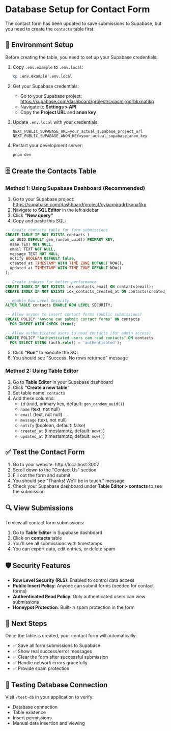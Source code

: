 # Database Setup for Contact Form

The contact form has been updated to save submissions to Supabase, but you need to create the `contacts` table first.

## 🔧 Environment Setup

Before creating the table, you need to set up your Supabase credentials:

1. Copy `.env.example` to `.env.local`:
   ```bash
   cp .env.example .env.local
   ```

2. Get your Supabase credentials:
   - Go to your Supabase project: https://supabase.com/dashboard/project/cyiacmjrqdrbkxnafikp
   - Navigate to **Settings > API**
   - Copy the **Project URL** and **anon key**

3. Update `.env.local` with your credentials:
   ```env
   NEXT_PUBLIC_SUPABASE_URL=your_actual_supabase_project_url
   NEXT_PUBLIC_SUPABASE_ANON_KEY=your_actual_supabase_anon_key
   ```

4. Restart your development server:
   ```bash
   pnpm dev
   ```

## 🗄️ Create the Contacts Table

### Method 1: Using Supabase Dashboard (Recommended)

1. Go to your Supabase project: https://supabase.com/dashboard/project/cyiacmjrqdrbkxnafikp
2. Navigate to **SQL Editor** in the left sidebar
3. Click **"New query"**
4. Copy and paste this SQL:

```sql
-- Create contacts table for form submissions
CREATE TABLE IF NOT EXISTS contacts (
  id UUID DEFAULT gen_random_uuid() PRIMARY KEY,
  name TEXT NOT NULL,
  email TEXT NOT NULL,
  message TEXT NOT NULL,
  notify BOOLEAN DEFAULT false,
  created_at TIMESTAMP WITH TIME ZONE DEFAULT NOW(),
  updated_at TIMESTAMP WITH TIME ZONE DEFAULT NOW()
);

-- Create indexes for better performance
CREATE INDEX IF NOT EXISTS idx_contacts_email ON contacts(email);
CREATE INDEX IF NOT EXISTS idx_contacts_created_at ON contacts(created_at DESC);

-- Enable Row Level Security
ALTER TABLE contacts ENABLE ROW LEVEL SECURITY;

-- Allow anyone to insert contact forms (public submissions)
CREATE POLICY "Anyone can submit contact forms" ON contacts
  FOR INSERT WITH CHECK (true);

-- Allow authenticated users to read contacts (for admin access)
CREATE POLICY "Authenticated users can read contacts" ON contacts
  FOR SELECT USING (auth.role() = 'authenticated');
```

5. Click **"Run"** to execute the SQL
6. You should see "Success. No rows returned" message

### Method 2: Using Table Editor

1. Go to **Table Editor** in your Supabase dashboard
2. Click **"Create a new table"**
3. Set table name: `contacts`
4. Add these columns:
   - `id` (uuid, primary key, default: `gen_random_uuid()`)
   - `name` (text, not null)
   - `email` (text, not null) 
   - `message` (text, not null)
   - `notify` (boolean, default: false)
   - `created_at` (timestamptz, default: `now()`)
   - `updated_at` (timestamptz, default: `now()`)

## ✅ Test the Contact Form

1. Go to your website: http://localhost:3002
2. Scroll down to the "Contact Us" section
3. Fill out the form and submit
4. You should see "Thanks! We'll be in touch." message
5. Check your Supabase dashboard under **Table Editor > contacts** to see the submission

## 🔍 View Submissions

To view all contact form submissions:

1. Go to **Table Editor** in Supabase dashboard
2. Click on **contacts** table
3. You'll see all submissions with timestamps
4. You can export data, edit entries, or delete spam

## 🛡️ Security Features

- **Row Level Security (RLS)**: Enabled to control data access
- **Public Insert Policy**: Anyone can submit forms (needed for contact forms)
- **Authenticated Read Policy**: Only authenticated users can view submissions
- **Honeypot Protection**: Built-in spam protection in the form

## 🚀 Next Steps

Once the table is created, your contact form will automatically:
- ✅ Save all form submissions to Supabase
- ✅ Show real success/error messages
- ✅ Clear the form after successful submission
- ✅ Handle network errors gracefully
- ✅ Provide spam protection

## 🧪 Testing Database Connection

Visit `/test-db` in your application to verify:
- Database connection
- Table existence
- Insert permissions
- Manual data insertion and viewing